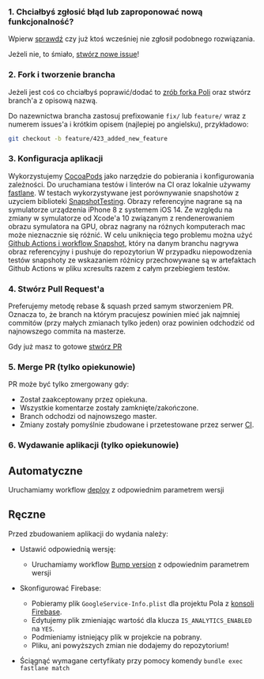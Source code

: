 ### 1. Chciałbyś zgłosić błąd lub zaproponować nową funkcjonalność?

Wpierw [sprawdź](https://github.com/KlubJagiellonski/pola-ios/issues) czy już ktoś wcześniej nie zgłosił podobnego rozwiązania.

Jeżeli nie, to śmiało, [stwórz nowe issue](https://github.com/KlubJagiellonski/pola-ios/issues/new)!

### 2. Fork i tworzenie brancha

Jeżeli jest coś co chciałbyś poprawić/dodać to [zrób forka Poli](https://help.github.com/articles/fork-a-repo)
oraz stwórz branch'a z opisową nazwą.

Do nazewnictwa brancha zastosuj prefixowanie `fix/` lub `feature/` wraz z numerem issues'a i krótkim opisem (najlepiej po angielsku), przykładowo:
```sh
git checkout -b feature/423_added_new_feature
```

### 3. Konfiguracja aplikacji

Wykorzystujemy [CocoaPods](https://cocoapods.org) jako narzędzie do pobierania i konfigurowania zależności.
Do uruchamiana testów i linterów na CI oraz lokalnie używamy [fastlane](https://fastlane.tools/).
W testach wykorzystywane jest porównywanie snapshotów z uzyciem biblioteki [SnapshotTesting](https://github.com/pointfreeco/swift-snapshot-testing). Obrazy referencyjne nagrane są na symulatorze urządzenia iPhone 8 z systemem iOS 14. Ze względu na zmiany w symulatorze od Xcode'a 10 związanym z rendenerowaniem obrazu symulatora na GPU, obraz nagrany na różnych komputerach mac może nieznacznie się różnić. W celu uniknięcia tego problemu można użyć [Github Actions i workflow Snapshot](https://github.com/KlubJagiellonski/pola-ios/actions?query=workflow%3ASnapshots), który na danym branchu nagrywa obraz referencyjny i pushuje do repozytoriun
W przypadku niepowodzenia testów snapshoty ze wskazaniem różnicy przechowywane są w artefaktach Github Actions w pliku xcresults razem z całym przebiegiem testów.

### 4. Stwórz Pull Request'a

Preferujemy metodę rebase & squash przed samym stworzeniem PR. 
Oznacza to, że branch na którym pracujesz powinien mieć jak najmniej commitów (przy małych zmianach tylko jeden) oraz powinien odchodzić od najnowszego commita na masterze.

Gdy już masz to gotowe [stwórz PR](https://help.github.com/articles/creating-a-pull-request)

### 5. Merge PR (tylko opiekunowie)

PR może być tylko zmergowany gdy:

* Został zaakceptowany przez opiekuna.
* Wszystkie komentarze zostały zamknięte/zakończone.
* Branch odchodzi od najnowszego master.
* Zmiany zostały pomyślnie zbudowane i przetestowane przez serwer [CI](https://travis-ci.org/KlubJagiellonski/pola-ios).

### 6. Wydawanie aplikacji (tylko opiekunowie)

## Automatyczne

Uruchamiamy workflow [deploy](https://github.com/KlubJagiellonski/pola-ios/actions/workflows/deploy.yml) z odpowiednim parametrem wersji

## Ręczne 

Przed zbudowaniem aplikacji do wydania należy:

* Ustawić odpowiednią wersję:
    * Uruchamiamy workflow [Bump version](https://github.com/KlubJagiellonski/pola-ios/actions/workflows/bump.yml) z odpowiednim parametrem wersji

 * Skonfigurować Firebase:
    * Pobieramy plik `GoogleService-Info.plist` dla projektu Pola z [konsoli Firebase](https://console.firebase.google.com).
    * Edytujemy plik zmieniając wartość dla klucza `IS_ANALYTICS_ENABLED` na `YES`.
    * Podmieniamy istniejący plik w projekcie na pobrany.
    * Pliku, ani powyższych zmian nie dodajemy do repozytorium!

 * Ściągnąć wymagane certyfikaty przy pomocy komendy `bundle exec fastlane match`
